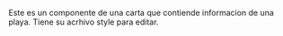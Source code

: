 Este es un componente de una carta que contiende informacion de una playa. Tiene su acrhivo style para editar.
